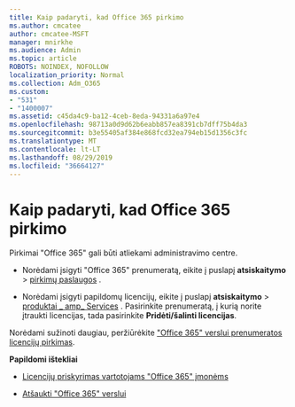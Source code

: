 ```yaml
---
title: Kaip padaryti, kad Office 365 pirkimo
ms.author: cmcatee
author: cmcatee-MSFT
manager: mnirkhe
ms.audience: Admin
ms.topic: article
ROBOTS: NOINDEX, NOFOLLOW
localization_priority: Normal
ms.collection: Adm_O365
ms.custom:
- "531"
- "1400007"
ms.assetid: c45da4c9-ba12-4ceb-8eda-94331a6a97e4
ms.openlocfilehash: 98713a0d9d62b6eabb857ea8391cb7dff75b4da3
ms.sourcegitcommit: b3e55405af384e868fcd32ea794eb15d1356c3fc
ms.translationtype: MT
ms.contentlocale: lt-LT
ms.lasthandoff: 08/29/2019
ms.locfileid: "36664127"
---
```

# <a name="how-to-make-an-office-365-purchase"></a>Kaip padaryti, kad Office 365 pirkimo

Pirkimai "Office 365" gali būti atliekami administravimo centre.
  
- Norėdami įsigyti "Office 365" prenumeratą, eikite į puslapį **atsiskaitymo** \> [pirkimų paslaugos](https://go.microsoft.com/fwlink/p/?linkid=868433) .

- Norėdami įsigyti papildomų licencijų, eikite į puslapį **atsiskaitymo** \> [produktai _ amp_ Services](https://go.microsoft.com/fwlink/p/?linkid=842054) . Pasirinkite prenumeratą, į kurią norite įtraukti licencijas, tada pasirinkite **Pridėti/šalinti licencijas**.
  
Norėdami sužinoti daugiau, peržiūrėkite ["Office 365" verslui prenumeratos licencijų pirkimas](https://docs.microsoft.com/office365/admin/subscriptions-and-billing/buy-licenses).

**Papildomi ištekliai**
  
- [Licencijų priskyrimas vartotojams "Office 365" įmonėms](https://docs.microsoft.com/office365/admin/subscriptions-and-billing/assign-licenses-to-users)

- [Atšaukti "Office 365" verslui](https://docs.microsoft.com/office365/admin/subscriptions-and-billing/cancel-your-subscription)